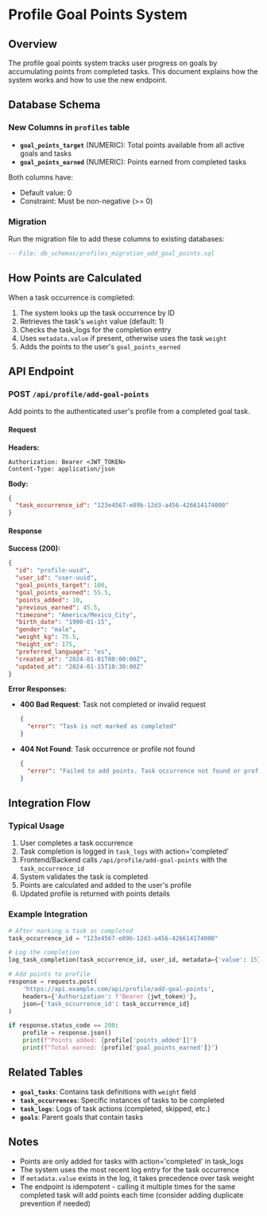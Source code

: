 # Profile Goal Points System

## Overview

The profile goal points system tracks user progress on goals by accumulating points from completed tasks. This document explains how the system works and how to use the new endpoint.

## Database Schema

### New Columns in `profiles` table

- **`goal_points_target`** (NUMERIC): Total points available from all active goals and tasks
- **`goal_points_earned`** (NUMERIC): Points earned from completed tasks

Both columns have:
- Default value: 0
- Constraint: Must be non-negative (>= 0)

### Migration

Run the migration file to add these columns to existing databases:
```sql
-- File: db_schemas/profiles_migration_add_goal_points.sql
```

## How Points are Calculated

When a task occurrence is completed:

1. The system looks up the task occurrence by ID
2. Retrieves the task's `weight` value (default: 1)
3. Checks the task_logs for the completion entry
4. Uses `metadata.value` if present, otherwise uses the task `weight`
5. Adds the points to the user's `goal_points_earned`

## API Endpoint

### POST `/api/profile/add-goal-points`

Add points to the authenticated user's profile from a completed goal task.

#### Request

**Headers:**
```
Authorization: Bearer <JWT_TOKEN>
Content-Type: application/json
```

**Body:**
```json
{
  "task_occurrence_id": "123e4567-e89b-12d3-a456-426614174000"
}
```

#### Response

**Success (200):**
```json
{
  "id": "profile-uuid",
  "user_id": "user-uuid",
  "goal_points_target": 100,
  "goal_points_earned": 55.5,
  "points_added": 10,
  "previous_earned": 45.5,
  "timezone": "America/Mexico_City",
  "birth_date": "1990-01-15",
  "gender": "male",
  "weight_kg": 75.5,
  "height_cm": 175,
  "preferred_language": "es",
  "created_at": "2024-01-01T00:00:00Z",
  "updated_at": "2024-01-15T10:30:00Z"
}
```

**Error Responses:**

- **400 Bad Request**: Task not completed or invalid request
  ```json
  {
    "error": "Task is not marked as completed"
  }
  ```

- **404 Not Found**: Task occurrence or profile not found
  ```json
  {
    "error": "Failed to add points. Task occurrence not found or profile not found."
  }
  ```

## Integration Flow

### Typical Usage

1. User completes a task occurrence
2. Task completion is logged in `task_logs` with action='completed'
3. Frontend/Backend calls `/api/profile/add-goal-points` with the `task_occurrence_id`
4. System validates the task is completed
5. Points are calculated and added to the user's profile
6. Updated profile is returned with points details

### Example Integration

```python
# After marking a task as completed
task_occurrence_id = "123e4567-e89b-12d3-a456-426614174000"

# Log the completion
log_task_completion(task_occurrence_id, user_id, metadata={'value': 15})

# Add points to profile
response = requests.post(
    'https://api.example.com/api/profile/add-goal-points',
    headers={'Authorization': f'Bearer {jwt_token}'},
    json={'task_occurrence_id': task_occurrence_id}
)

if response.status_code == 200:
    profile = response.json()
    print(f"Points added: {profile['points_added']}")
    print(f"Total earned: {profile['goal_points_earned']}")
```

## Related Tables

- **`goal_tasks`**: Contains task definitions with `weight` field
- **`task_occurrences`**: Specific instances of tasks to be completed
- **`task_logs`**: Logs of task actions (completed, skipped, etc.)
- **`goals`**: Parent goals that contain tasks

## Notes

- Points are only added for tasks with action='completed' in task_logs
- The system uses the most recent log entry for the task occurrence
- If `metadata.value` exists in the log, it takes precedence over task weight
- The endpoint is idempotent - calling it multiple times for the same completed task will add points each time (consider adding duplicate prevention if needed)
